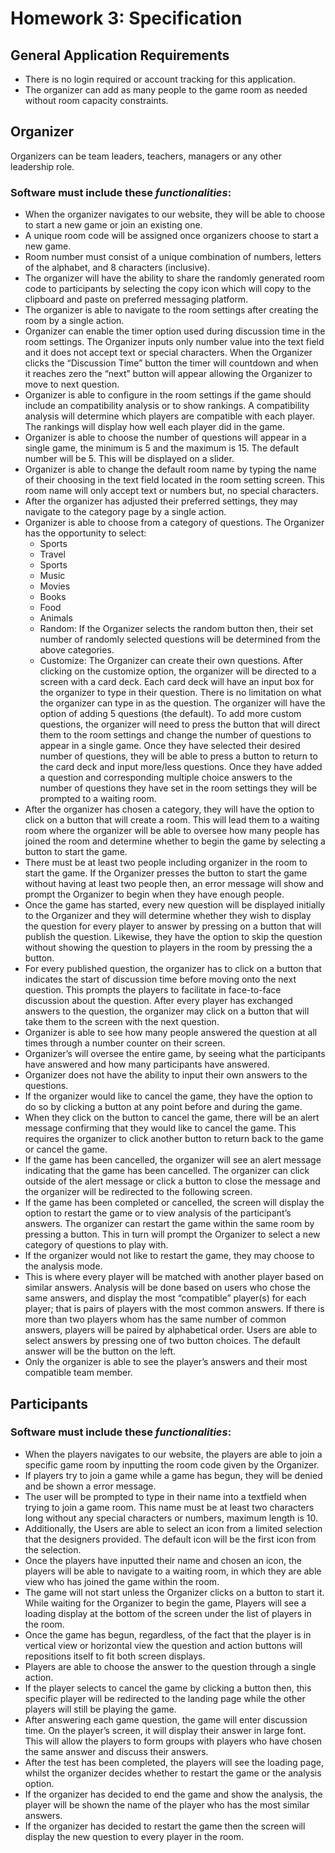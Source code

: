 # Homework 3: Specification

## General Application Requirements
- There is no login required or account tracking for this application. 
- The organizer can add as many people to the game room as needed without room capacity constraints. 



## Organizer
Organizers can be team leaders, teachers, managers or any other leadership role.

### Software must include these *functionalities*:

- When the organizer navigates to our website, they will be able to choose to start a new game or join an existing one.
- A unique room code will be assigned once organizers choose to start a new game.
- Room number must consist of a unique combination of numbers, letters of the alphabet, and 8 characters (inclusive). 
- The organizer will have the ability to share the randomly generated room code to participants by selecting the copy icon which will copy to the clipboard and paste on preferred messaging platform.	
- The organizer is able to navigate to the room settings after creating the room by a single action.
- Organizer can enable the timer option used during discussion time in the room settings. The Organizer inputs only number value into the text field and it does not accept text or special characters. When the Organizer clicks the “Discussion Time” button the timer will countdown and when it reaches zero the “next” button will appear allowing the Organizer to move to next question. 
- Organizer is able to configure in the room settings if the game should include an compatibility analysis or to show rankings. A compatibility analysis will determine which players are compatible with each player. The rankings will display how well each player did in the game. 
- Organizer is able to choose the number of questions will appear in a single game, the minimum is 5 and the maximum is 15. The default number will be 5. This will be displayed on a slider. 
- Organizer is able to change the default room name by typing the name of their choosing in the text field located in the room setting screen. This room name will only accept text or numbers but, no special characters.
- After the organizer has adjusted their preferred settings, they may navigate to the category page by a single action. 
- Organizer is able to choose from a category of questions. The Organizer has the opportunity to select:
    - Sports
    - Travel
    - Sports
    - Music
    - Movies
    - Books
    - Food
    - Animals
    - Random: If the Organizer selects the random button then, their set number of randomly selected questions will be determined from the above categories. 
    - Customize: The Organizer can create their own questions. After clicking on the customize option, the organizer will be directed to a screen with a card deck. Each card deck will have an input box for the organizer to type in their question. There is no limitation on what the organizer can type in as the question. The organizer will have the option of adding 5 questions (the default). To add more custom questions, the organizer will need to press the button that will direct them to the room settings and change the number of questions to appear in a single game. Once they have selected their desired number of questions, they will be able to press a button to return to the card deck and input more/less questions. Once they have added a question and corresponding multiple choice answers to the number of questions they have set in the room settings they will be prompted to a waiting room.
- After the organizer has chosen a category, they will have the option to click on a button that will create a room. This will lead them to a waiting room where the organizer will be able to oversee how many people has joined the room and determine whether to begin the game by selecting a button to start the game.
- There must be at least two people including organizer in the room to start the game. If the Organizer presses the button to start the game without having at least two people then, an error message will show and prompt the Organizer to begin when they have enough people.
- Once the game has started, every new question will be displayed initially to the Organizer and they will determine whether they wish to display the question for every player to answer by pressing on a button that will publish the question. Likewise, they have the option to skip the question without showing the question to players in the room by pressing the a button.
- For every published question, the organizer has to click on a button that indicates the start of discussion time before moving onto the next question. This prompts the players to facilitate in face-to-face discussion about the question. After every player has exchanged answers to the question, the organizer may click on a button that will take them to the screen with the next question. 
- Organizer is able to see how many people answered the question at all times through a number counter on their screen.
- Organizer’s will oversee the entire game, by seeing what the participants have answered and how many participants have answered. 
- Organizer does not have the ability to input their own answers to the questions.
- If the organizer would like to cancel the game, they have the option to do so by clicking a button at any point before and during the game. 
- When they click on the button to cancel the game, there will be an alert message confirming that they would like to cancel the game. This requires the organizer to click another button to return back to the game or cancel the game. 
- If the game has been cancelled, the organizer will see an alert message indicating that the game has been cancelled. The organizer can click outside of the alert message or click a button to close the message and the organizer will be redirected to the following screen. 
- If the game has been completed or cancelled, the screen will display the option to restart the game or to view analysis of the participant’s answers. 
The organizer can restart the game within the same room by pressing a button. This in turn will prompt the Organizer to select a new category of questions to play with.
- If the organizer would not like to restart the game, they may choose to the analysis mode.
- This is where every player will be matched with another player based on similar answers. Analysis will be done based on users who chose the same answers, and display the most “compatible” player(s) for each player; that is pairs of players with the most common answers. If there is more than two players whom has the same number of common answers, players will be paired by alphabetical order. Users are able to select answers by pressing one of two button choices. The default answer will be the button on the left.
- Only the organizer is able to see the player’s answers and their most compatible team member.


## Participants
### Software must include these *functionalities*:
- When the players navigates to our website, the players are able to join a specific game room by inputting the room code given by the Organizer.
- If players try to join a game while a game has begun, they will be denied and be shown a error message.
- The user will be prompted to type in their name into a textfield when trying to join a game room. This name must be at least two characters long without any special characters or numbers, maximum length is 10.
- Additionally, the Users are able to select an icon from a limited selection that the designers provided. The default icon will be the first icon from the selection. 
- Once the players have inputted their name and chosen an icon, the players will be able to navigate to a waiting room, in which they are able view who has joined the game within the room.
- The game will not start unless the Organizer clicks on a button to start it. While waiting for the Organizer to begin the game, Players will see a loading display at the bottom of the screen under the list of players in the room.
- Once the game has begun, regardless, of the fact that the player is in vertical view or horizontal view the question and action buttons will repositions itself to fit both screen displays.
- Players are able to choose the answer to the question through a single action.
- If the player selects to cancel the game by clicking a button then, this specific player will be redirected to the landing page while the other players will still be playing the game.
- After answering each game question, the game will enter discussion time. On the player’s screen, it will display their answer in large font. This will allow the players to form groups with players who have chosen the same answer and discuss their answers. 
- After the test has been completed, the players will see the loading page, whilst the organizer decides whether to restart the game or the analysis option.
- If the organizer has decided to end the game and show the analysis, the player will be shown the name of the player who has the most similar answers. 
- If the organizer has decided to restart the game then the screen will display the new question to every player in the room. 
